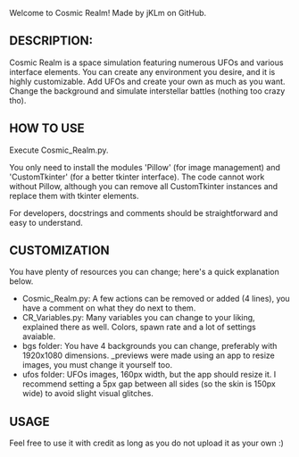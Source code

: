 Welcome to Cosmic Realm! Made by jKLm on GitHub.

## DESCRIPTION: ##

Cosmic Realm is a space simulation featuring numerous UFOs and various interface elements. You can create any environment you desire, and it is highly customizable.
Add UFOs and create your own as much as you want. Change the background and simulate interstellar battles (nothing too crazy tho).

## HOW TO USE ##

Execute Cosmic_Realm.py.

You only need to install the modules 'Pillow' (for image management) and 'CustomTkinter' (for a better tkinter interface). The code cannot work without Pillow, although you can remove all CustomTkinter instances and replace them with tkinter elements.

For developers, docstrings and comments should be straightforward and easy to understand.

## CUSTOMIZATION ##

You have plenty of resources you can change; here's a quick explanation below.

- Cosmic_Realm.py: A few actions can be removed or added (4 lines), you have a comment on what they do next to them.
- CR_Variables.py: Many variables you can change to your liking, explained there as well. Colors, spawn rate and a lot of settings avaiable.
- bgs folder: You have 4 backgrounds you can change, preferably with 1920x1080 dimensions. _previews were made using an app to resize images, you must change it yourself too.
- ufos folder: UFOs images, 160px width, but the app should resize it. I recommend setting a 5px gap between all sides (so the skin is 150px wide) to avoid slight visual glitches.

## USAGE ##

Feel free to use it with credit as long as you do not upload it as your own :)